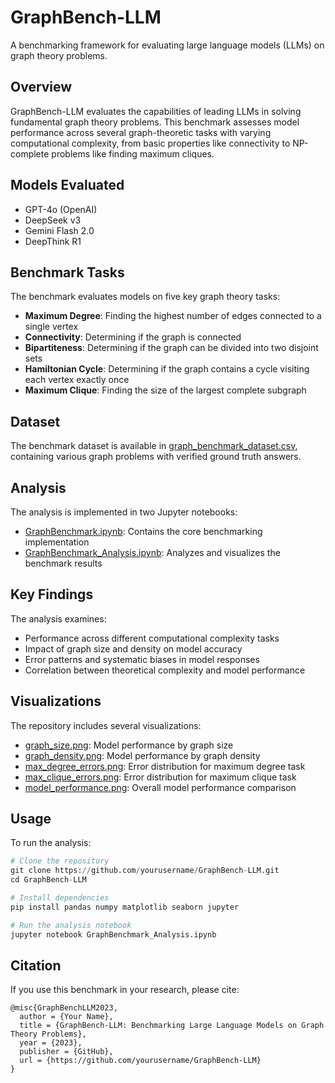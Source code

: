 # GraphBench-LLM

A benchmarking framework for evaluating large language models (LLMs) on graph theory problems.

## Overview

GraphBench-LLM evaluates the capabilities of leading LLMs in solving fundamental graph theory problems. This benchmark assesses model performance across several graph-theoretic tasks with varying computational complexity, from basic properties like connectivity to NP-complete problems like finding maximum cliques.

## Models Evaluated

- GPT-4o (OpenAI)
- DeepSeek v3
- Gemini Flash 2.0
- DeepThink R1

## Benchmark Tasks

The benchmark evaluates models on five key graph theory tasks:
- **Maximum Degree**: Finding the highest number of edges connected to a single vertex
- **Connectivity**: Determining if the graph is connected
- **Bipartiteness**: Determining if the graph can be divided into two disjoint sets
- **Hamiltonian Cycle**: Determining if the graph contains a cycle visiting each vertex exactly once
- **Maximum Clique**: Finding the size of the largest complete subgraph

## Dataset

The benchmark dataset is available in [graph_benchmark_dataset.csv](graph_benchmark_dataset.csv), containing various graph problems with verified ground truth answers.

## Analysis

The analysis is implemented in two Jupyter notebooks:
- [GraphBenchmark.ipynb](GraphBenchmark.ipynb): Contains the core benchmarking implementation
- [GraphBenchmark_Analysis.ipynb](GraphBenchmark_Analysis.ipynb): Analyzes and visualizes the benchmark results

## Key Findings

The analysis examines:
- Performance across different computational complexity tasks
- Impact of graph size and density on model accuracy
- Error patterns and systematic biases in model responses
- Correlation between theoretical complexity and model performance

## Visualizations

The repository includes several visualizations:
- [graph_size.png](graph_size.png): Model performance by graph size
- [graph_density.png](graph_density.png): Model performance by graph density
- [max_degree_errors.png](max_degree_errors.png): Error distribution for maximum degree task
- [max_clique_errors.png](max_clique_errors.png): Error distribution for maximum clique task
- [model_performance.png](model_performance.png): Overall model performance comparison

## Usage

To run the analysis:

```python
# Clone the repository
git clone https://github.com/yourusername/GraphBench-LLM.git
cd GraphBench-LLM

# Install dependencies
pip install pandas numpy matplotlib seaborn jupyter

# Run the analysis notebook
jupyter notebook GraphBenchmark_Analysis.ipynb
```

## Citation

If you use this benchmark in your research, please cite:

```
@misc{GraphBenchLLM2023,
  author = {Your Name},
  title = {GraphBench-LLM: Benchmarking Large Language Models on Graph Theory Problems},
  year = {2023},
  publisher = {GitHub},
  url = {https://github.com/yourusername/GraphBench-LLM}
}
```